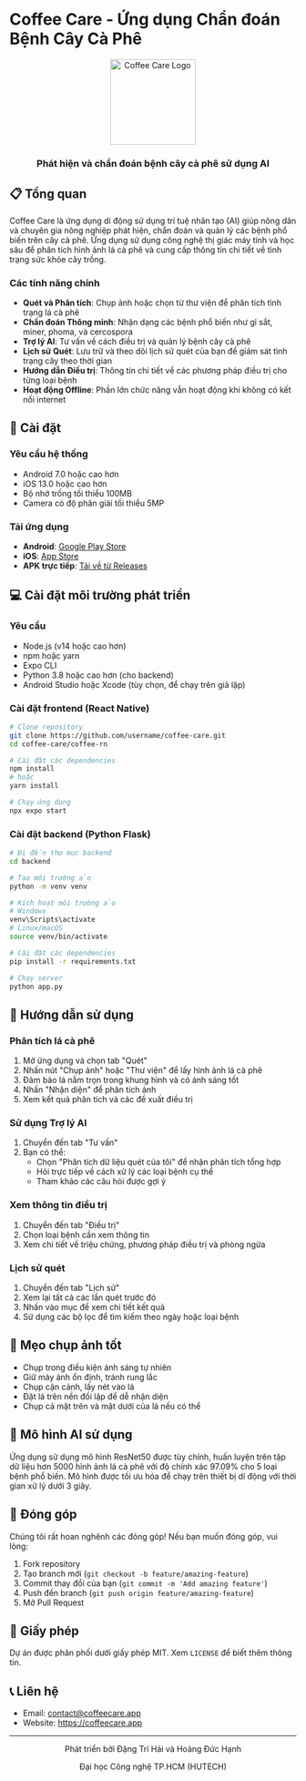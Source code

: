 # Coffee Care - Ứng dụng Chẩn đoán Bệnh Cây Cà Phê

<div align="center">
  <img src="https://i.ibb.co/DH0SBtRN/image-removebg-preview.png" alt="Coffee Care Logo" width="150" height="150"/>
  <h3>Phát hiện và chẩn đoán bệnh cây cà phê sử dụng AI</h3>
</div>

## 📋 Tổng quan

Coffee Care là ứng dụng di động sử dụng trí tuệ nhân tạo (AI) giúp nông dân và chuyên gia nông nghiệp phát hiện, chẩn đoán và quản lý các bệnh phổ biến trên cây cà phê. Ứng dụng sử dụng công nghệ thị giác máy tính và học sâu để phân tích hình ảnh lá cà phê và cung cấp thông tin chi tiết về tình trạng sức khỏe cây trồng.

### Các tính năng chính
- **Quét và Phân tích**: Chụp ảnh hoặc chọn từ thư viện để phân tích tình trạng lá cà phê
- **Chẩn đoán Thông minh**: Nhận dạng các bệnh phổ biến như gỉ sắt, miner, phoma, và cercospora
- **Trợ lý AI**: Tư vấn về cách điều trị và quản lý bệnh cây cà phê
- **Lịch sử Quét**: Lưu trữ và theo dõi lịch sử quét của bạn để giám sát tình trạng cây theo thời gian
- **Hướng dẫn Điều trị**: Thông tin chi tiết về các phương pháp điều trị cho từng loại bệnh
- **Hoạt động Offline**: Phần lớn chức năng vẫn hoạt động khi không có kết nối internet

## 🚀 Cài đặt

### Yêu cầu hệ thống
- Android 7.0 hoặc cao hơn
- iOS 13.0 hoặc cao hơn
- Bộ nhớ trống tối thiểu 100MB
- Camera có độ phân giải tối thiểu 5MP

### Tải ứng dụng
- **Android**: [Google Play Store](https://play.google.com/store/apps/details?id=com.coffeecare)
- **iOS**: [App Store](https://apps.apple.com/app/coffee-care/id123456789)
- **APK trực tiếp**: [Tải về từ Releases](https://github.com/username/coffee-care/releases)

## 💻 Cài đặt môi trường phát triển

### Yêu cầu
- Node.js (v14 hoặc cao hơn)
- npm hoặc yarn
- Expo CLI
- Python 3.8 hoặc cao hơn (cho backend)
- Android Studio hoặc Xcode (tùy chọn, để chạy trên giả lập)

### Cài đặt frontend (React Native)
```bash
# Clone repository
git clone https://github.com/username/coffee-care.git
cd coffee-care/coffee-rn

# Cài đặt các dependencies
npm install
# hoặc
yarn install

# Chạy ứng dụng
npx expo start
```

### Cài đặt backend (Python Flask)
```bash
# Đi đến thư mục backend
cd backend

# Tạo môi trường ảo
python -m venv venv

# Kích hoạt môi trường ảo
# Windows
venv\Scripts\activate
# Linux/macOS
source venv/bin/activate

# Cài đặt các dependencies
pip install -r requirements.txt

# Chạy server
python app.py
```

## 📱 Hướng dẫn sử dụng

### Phân tích lá cà phê
1. Mở ứng dụng và chọn tab "Quét"
2. Nhấn nút "Chụp ảnh" hoặc "Thư viện" để lấy hình ảnh lá cà phê
3. Đảm bảo lá nằm trọn trong khung hình và có ánh sáng tốt
4. Nhấn "Nhận diện" để phân tích ảnh
5. Xem kết quả phân tích và các đề xuất điều trị

### Sử dụng Trợ lý AI
1. Chuyển đến tab "Tư vấn"
2. Bạn có thể:
   - Chọn "Phân tích dữ liệu quét của tôi" để nhận phân tích tổng hợp
   - Hỏi trực tiếp về cách xử lý các loại bệnh cụ thể
   - Tham khảo các câu hỏi được gợi ý

### Xem thông tin điều trị
1. Chuyển đến tab "Điều trị"
2. Chọn loại bệnh cần xem thông tin
3. Xem chi tiết về triệu chứng, phương pháp điều trị và phòng ngừa

### Lịch sử quét
1. Chuyển đến tab "Lịch sử"
2. Xem lại tất cả các lần quét trước đó
3. Nhấn vào mục để xem chi tiết kết quả
4. Sử dụng các bộ lọc để tìm kiếm theo ngày hoặc loại bệnh

## 📸 Mẹo chụp ảnh tốt
- Chụp trong điều kiện ánh sáng tự nhiên
- Giữ máy ảnh ổn định, tránh rung lắc
- Chụp cận cảnh, lấy nét vào lá
- Đặt lá trên nền đối lập để dễ nhận diện
- Chụp cả mặt trên và mặt dưới của lá nếu có thể

## 🧠 Mô hình AI sử dụng
Ứng dụng sử dụng mô hình ResNet50 được tùy chỉnh, huấn luyện trên tập dữ liệu hơn 5000 hình ảnh lá cà phê với độ chính xác 97.09% cho 5 loại bệnh phổ biến. Mô hình được tối ưu hóa để chạy trên thiết bị di động với thời gian xử lý dưới 3 giây.

## 🤝 Đóng góp
Chúng tôi rất hoan nghênh các đóng góp! Nếu bạn muốn đóng góp, vui lòng:
1. Fork repository
2. Tạo branch mới (`git checkout -b feature/amazing-feature`)
3. Commit thay đổi của bạn (`git commit -m 'Add amazing feature'`)
4. Push đến branch (`git push origin feature/amazing-feature`)
5. Mở Pull Request

## 📄 Giấy phép
Dự án được phân phối dưới giấy phép MIT. Xem `LICENSE` để biết thêm thông tin.

## 📞 Liên hệ
- Email: contact@coffeecare.app
- Website: https://coffeecare.app

---

<div align="center">
  <p>Phát triển bởi Đặng Trí Hải và Hoàng Đức Hạnh</p>
  <p>Đại học Công nghệ TP.HCM (HUTECH)</p>
</div>
